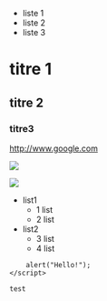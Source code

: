 - liste 1
- liste 2
- liste 3

# titre 1

## titre 2

### titre3

http://www.google.com

![](https://parismatch.be/app/uploads/2019/05/2019-05-17-13_12_01-Tweets-de-Media-par-Grumpy-Cat-@RealGrumpyCat-_-Twitter-1100x715.jpg)

![](https://thumbs.gfycat.com/AnchoredBabyishFruitbat-size_restricted.gif)

* list1
	- 1 list
	- 2 list
* list2
	- 3 list
	- 4 list

``` <script type="text/javascript">
    alert("Hello!");
</script>

test
